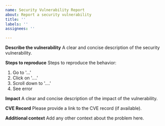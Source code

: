 ```yaml
---
name: Security Vulnerability Report
about: Report a security vulnerability
title: ''
labels: ''
assignees: ''

---
```


**Describe the vulnerability**
A clear and concise description of the security vulnerability.

**Steps to reproduce**
Steps to reproduce the behavior:
1. Go to '...'
2. Click on '....'
3. Scroll down to '....'
4. See error

**Impact**
A clear and concise description of the impact of the vulnerability.

**CVE Record**
Please provide a link to the CVE record (if available).

**Additional context**
Add any other context about the problem here.
